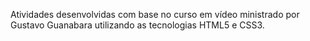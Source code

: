 Atividades desenvolvidas com base no curso em vídeo ministrado por Gustavo Guanabara utilizando as tecnologias HTML5 e CSS3.
